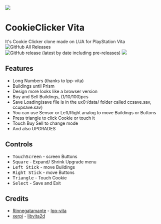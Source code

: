 ![](/logo.png)
# CookieClicker Vita
It's Cookie Clicker clone made on LUA for PlayStation Vita<br>
![GitHub All Releases](https://img.shields.io/github/downloads/christopher-roelofs/CookieClicker-SDL/total?style=flat-square)
![GitHub release (latest by date including pre-releases)](https://img.shields.io/github/v/release/Creckeryop/CookieClicker-Vita?include_prereleases&style=flat-square)
![](/screenshot.jpg)
## Features
* Long Numbers (thanks to lpp-vita)
* Buildings until Prism
* Design more looks like a browser version
* Buy and Sell Buildings, (1/10/100)pcs
* Save Loading(save file is in the ux0:/data/ folder called ccsave.sav, ccupsave.sav)
* You can use Sensor or Left/Right analog to move Buildings or Buttons
* Press triangle to click Cookie or touch it
* Touch Buy Sell to change mode
* And also UPGRADES
## Controls
* <kbd>TouchScreen</kbd> - screen Buttons
* <kbd>Square</kbd> - Expand/ Shrink Upgrade menu
* <kbd>Left Stick</kbd> - move Buildings
* <kbd>Right Stick</kbd> - move Buttons
* <kbd>Triangle</kbd> - Touch Cookie
* <kbd>Select</kbd> - Save and Exit
## Credits
* [Rinnegatamante](https://github.com/Rinnegatamante/) - [lpp-vita](https://github.com/Rinnegatamante/lpp-vita)
* [xerpi](https://github.com/xerpi/) - [libvita2d](https://github.com/xerpi/libvita2d)
